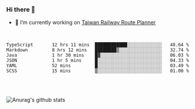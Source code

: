 ### Hi there 👋

- 🔭 I’m currently working on [Taiwan Railway Route Planner](https://github.com/Taiwan-Railway-Route-Planner)

<br/>

<!--START_SECTION:waka-->

```text
TypeScript       12 hrs 11 mins  ████████████░░░░░░░░░░░░░   48.64 %
Markdown         8 hrs 12 mins   ████████▒░░░░░░░░░░░░░░░░   32.74 %
Java             1 hr 30 mins    █▓░░░░░░░░░░░░░░░░░░░░░░░   06.03 %
JSON             1 hr 5 mins     █░░░░░░░░░░░░░░░░░░░░░░░░   04.33 %
YAML             52 mins         █░░░░░░░░░░░░░░░░░░░░░░░░   03.49 %
SCSS             15 mins         ▒░░░░░░░░░░░░░░░░░░░░░░░░   01.00 %
```

<!--END_SECTION:waka-->

<br/>
<br/>

![Anurag's github stats](https://github-readme-stats.vercel.app/api?username=DepickereSven&show_icons=true&theme=tokyonight)



<!--
**DepickereSven/DepickereSven** is a ✨ _special_ ✨ repository because its `README.md` (this file) appears on your GitHub profile.

Here are some ideas to get you started:

- 🔭 I’m currently working on ...
- 🌱 I’m currently learning ...
- 👯 I’m looking to collaborate on ...
- 🤔 I’m looking for help with ...
- 💬 Ask me about ...
- 📫 How to reach me: ...
- 😄 Pronouns: ...
- ⚡ Fun fact: ...
-->
